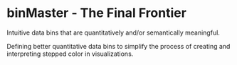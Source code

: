 # binMaster - The Final Frontier

Intuitive data bins that are quantitatively and/or semantically meaningful. 

Defining better quantitative data bins to simplify the process of creating and interpreting stepped color in visualizations.
